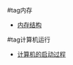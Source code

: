 #tag内存

- [内存结构](http://blog.szm.me/misc/memory/)

#tag计算机运行
- [计算机的启动过程](http://blog.szm.me/misc/the_starting_process_of_a_computer/)